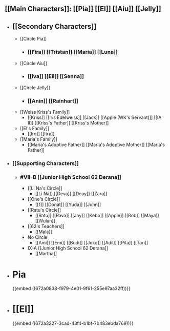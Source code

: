 ## [[Main Characters]]: [[Pia]] [[El]] [[Aiu]] [[Jelly]]
- ## [[Secondary Characters]]
	- [[Circle Pia]]
		- ### [[Fira]] [[Tristan]] [[Maria]] [[Luna]]
	- [[Circle Aiu]]
		- ### [[Iva]] [[Eli]] [[Senna]]
	- [[Circle Jelly]]
		- ### [[Anin]] [[Rainhart]]
	- [[Weiss Kriss's Family]]
		- [[Kriss]] [[Iris Edelweiss]] [[Jack]] [[Apple (WK's Servant)]] [[IA II]] [[Kriss's Father]] [[Kriss's Mother]]
	- [[El's Family]]
		- [[Iro]] [[Itra]]
	- [[Maria's Family]]
		- [[Maria's Adoptive Father]] [[Maria's Adoptive Mother]] [[Maria's Father]]
- ### [[Supporting Characters]]
	- ### #VII-B [[Junior High School 62 Derana]]
		- [[Li Na's Circle]]
			- [[Li Na]] [[Deva]] [[Deay]] [[Zara]]
		- [[One's Circle]]
			- [[1]] [[Donat]] [[Yuda]] [[John]]
		- [[Ratu's Circle]]
			- [[Ratu]] [[Rava]] [[Jay]] [[Kebo]] [[Apple]] [[Bob]] [[Maya]] [[Wulan]]
		- [[62's Teachers]]
			- [[Mala]]
		- No Circle
			- [[Ami]] [[Emi]] [[Budi]] [[Joko]] [[Adil]] [[Pita]] [[Tari]]
		- IX-A [[Junior High School 62 Derana]]
			- [[Martha]]
- # Pia
  {{embed ((672a0838-f979-4e01-9f61-255e97aa32ff))}}
- # [[El]] 
  {{embed ((672a3227-3cad-43f4-b1bf-7b483ebda769))}}